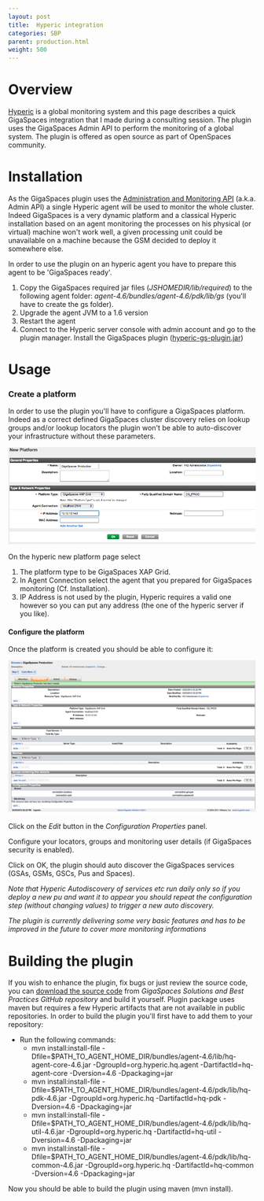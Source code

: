 ```yaml
---
layout: post
title:  Hyperic integration
categories: SBP
parent: production.html
weight: 500
---
```


# Overview

[Hyperic](http://www.hyperic.com/) is a global monitoring system and this page describes a quick GigaSpaces integration that I made during a consulting session.
The plugin uses the GigaSpaces Admin API to perform the monitoring of a global system.
The plugin is offered as open source as part of OpenSpaces community.

# Installation

As the GigaSpaces plugin uses the [Administration and Monitoring API]({%latestjavaurl%}/administration-and-monitoring-api.html) (a.k.a. Admin API) a single Hyperic agent will be used to monitor the whole cluster. Indeed GigaSpaces is a very dynamic platform and a classical Hyperic installation based on an agent monitoring the processes on his physical (or virtual) machine won't work well, a given processing unit could be unavailable on a machine because the GSM decided to deploy it somewhere else.

In order to use the plugin on an hyperic agent you have to prepare this agent to be 'GigaSpaces ready'.

1. Copy the GigaSpaces required jar files (_JSHOMEDIR/lib/required_) to the following agent folder: _agent-4.6/bundles/agent-4.6/pdk/lib/gs_ (you'll have to create the gs folder).
2. Upgrade the agent JVM to a 1.6 version
3. Restart the agent
4. Connect to the Hyperic server console with admin account and go to the plugin manager. Install the GigaSpaces plugin ([hyperic-gs-plugin.jar](/attachment_files/sbp/hyperic-gs-plugin.jar))

# Usage

### Create a platform

In order to use the plugin you'll have to configure a GigaSpaces platform. Indeed as a correct defined GigaSpaces cluster discovery relies on lookup groups and/or lookup locators the plugin won't be able to auto-discover your infrastructure without these parameters.

![hyperic_new_platform.png](/attachment_files/sbp/hyperic_new_platform.png)

On the hyperic new platform page select

1. The platform type to be GigaSpaces XAP Grid.
2. In Agent Connection select the agent that you prepared for GigaSpaces monitoring (Cf. Installation).
3. IP Address is not used by the plugin, Hyperic requires a valid one however so you can put any address (the one of the hyperic server if you like).

#### Configure the platform

Once the platform is created you should be able to configure it:

![hyperic_platform_conf.png](/attachment_files/sbp/hyperic_platform_conf.png)

Click on the _Edit_ button in the _Configuration Properties_ panel.

Configure your locators, groups and monitoring user details (if GigaSpaces security is enabled).

Click on OK, the plugin should auto discover the GigaSpaces services (GSAs, GSMs, GSCs, Pus and Spaces).

_Note that Hyperic Autodiscovery of services etc run daily only so if you deploy a new pu and want it to appear you should repeat the configuration step (without changing values) to trigger a new auto discovery._

_The plugin is currently delivering some very basic features and has to be improved in the future to cover more monitoring informations_

# Building the plugin

If you wish to enhance the plugin, fix bugs or just review the source code, you can [download the source code](https://github.com/Gigaspaces/bestpractices) from _GigaSpaces Solutions and Best Practices GitHub repository_ and build it yourself.
Plugin package uses maven but requires a few Hyperic artifacts that are not available in public repositories. In order to build the plugin you'll first have to add them to your repository:

- Run the following commands:
    - mvn install:install-file -Dfile=$PATH_TO_AGENT_HOME_DIR/bundles/agent-4.6/lib/hq-agent-core-4.6.jar -DgroupId=org.hyperic.hq.agent -DartifactId=hq-agent-core -Dversion=4.6 -Dpackaging=jar
    - mvn install:install-file -Dfile=$PATH_TO_AGENT_HOME_DIR/bundles/agent-4.6/pdk/lib/hq-pdk-4.6.jar -DgroupId=org.hyperic.hq -DartifactId=hq-pdk -Dversion=4.6 -Dpackaging=jar
    - mvn install:install-file -Dfile=$PATH_TO_AGENT_HOME_DIR/bundles/agent-4.6/pdk/lib/hq-util-4.6.jar -DgroupId=org.hyperic.hq -DartifactId=hq-util -Dversion=4.6 -Dpackaging=jar
    - mvn install:install-file -Dfile=$PATH_TO_AGENT_HOME_DIR/bundles/agent-4.6/pdk/lib/hq-common-4.6.jar -DgroupId=org.hyperic.hq -DartifactId=hq-common -Dversion=4.6 -Dpackaging=jar

Now you should be able to build the plugin using maven (mvn install).
